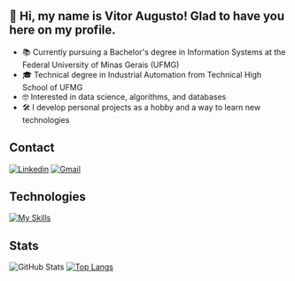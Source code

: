 ## 👋 Hi, my name is Vitor Augusto! Glad to have you here on my profile.
- 📚 Currently pursuing a Bachelor's degree in Information Systems at the Federal University of Minas Gerais (UFMG)
- 🎓 Technical degree in Industrial Automation from Technical High School of UFMG
- 🤓 Interested in data science, algorithms, and databases
- 🛠️ I develop personal projects as a hobby and a way to learn new technologies

## Contact
[![Linkedin](https://skillicons.dev/icons?i=linkedin)](https://www.linkedin.com/in/vitoraugreis/)
[![Gmail](https://skillicons.dev/icons?i=gmail)](mailto:vitoraugreis@gmail.com)

## Technologies
[![My Skills](https://skillicons.dev/icons?i=c,cpp,cs,python,linux)](https://skillicons.dev)

## Stats
![GitHub Stats](https://github-readme-stats.vercel.app/api?username=vitoraugreis&theme=transparent&bgcolor=000&border_color=006aff&show_icons=true&icon_color=006aff&title_color=006aff&text_color=f03c87&hide_title=true&hide=stars) [![Top Langs](https://github-readme-stats.vercel.app/api/top-langs/?username=vitoraugreis&layout=compact&theme=transparent&border_color=006aff&text_color=f03c87&title_color=006aff)](https://github.com/anuraghazra/github-readme-stats)
